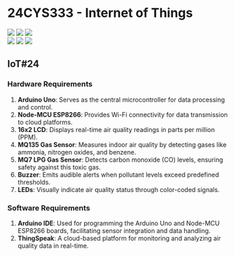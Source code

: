 # 24CYS333 - Internet of Things
![](https://img.shields.io/badge/Batch-22CYS-lightgreen) ![](https://img.shields.io/badge/UG-blue) ![](https://img.shields.io/badge/Subject-IoT-blue)
<br/>
![](https://img.shields.io/badge/Lecture-2-orange) ![](https://img.shields.io/badge/Practical-3-orange) ![](https://img.shields.io/badge/Credits-3-orange) <br/>

## IoT#24

### Hardware Requirements

1. **Arduino Uno**: Serves as the central microcontroller for data processing and control.
2. **Node-MCU ESP8266**: Provides Wi-Fi connectivity for data transmission to cloud platforms.
3. **16x2 LCD**: Displays real-time air quality readings in parts per million (PPM).
4. **MQ135 Gas Sensor**: Measures indoor air quality by detecting gases like ammonia, nitrogen oxides, and benzene.
5. **MQ7 LPG Gas Sensor**: Detects carbon monoxide (CO) levels, ensuring safety against this toxic gas.
6. **Buzzer**: Emits audible alerts when pollutant levels exceed predefined thresholds.
7. **LEDs**: Visually indicate air quality status through color-coded signals.

### Software Requirements

1. **Arduino IDE**: Used for programming the Arduino Uno and Node-MCU ESP8266 boards, facilitating sensor integration and data handling.
2. **ThingSpeak**: A cloud-based platform for monitoring and analyzing air quality data in real-time.

